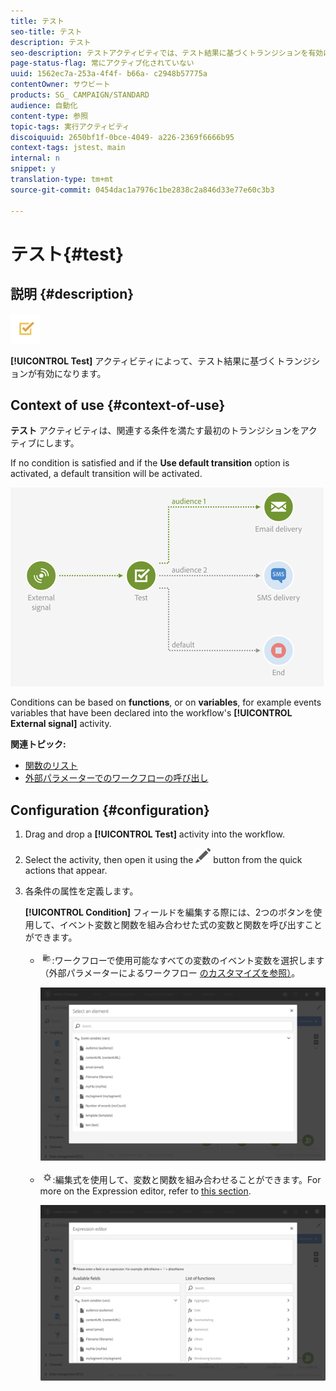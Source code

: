 ```yaml
---
title: テスト
seo-title: テスト
description: テスト
seo-description: テストアクティビティでは、テスト結果に基づくトランジションを有効にします。
page-status-flag: 常にアクティブ化されていない
uuid: 1562ec7a-253a-4f4f- b66a- c2948b57775a
contentOwner: サウビート
products: SG_ CAMPAIGN/STANDARD
audience: 自動化
content-type: 参照
topic-tags: 実行アクティビティ
discoiquuid: 2650bf1f-0bce-4049- a226-2369f6666b95
context-tags: jstest、main
internal: n
snippet: y
translation-type: tm+mt
source-git-commit: 0454dac1a7976c1be2838c2a846d33e77e60c3b3

---
```



# テスト{#test}

## 説明 {#description}

![](assets/test.png)

**[!UICONTROL Test]** アクティビティによって、テスト結果に基づくトランジションが有効になります。

## Context of use {#context-of-use}

**テスト** アクティビティは、関連する条件を満たす最初のトランジションをアクティブにします。

If no condition is satisfied and if the **Use default transition** option is activated, a default transition will be activated.

![](assets/wkf_test_activity_example.png)

Conditions can be based on **functions**, or on **variables**, for example events variables that have been declared into the workflow's **[!UICONTROL External signal]** activity.

**関連トピック:**

* [関数のリスト](../../automating/using/list-of-functions.md)
* [外部パラメーターでのワークフローの呼び出し](../../automating/using/calling-a-workflow-with-external-parameters.md)

## Configuration {#configuration}

1. Drag and drop a **[!UICONTROL Test]** activity into the workflow.
1. Select the activity, then open it using the ![](assets/edit_darkgrey-24px.png) button from the quick actions that appear.
1. 各条件の属性を定義します。

   **[!UICONTROL Condition]** フィールドを編集する際には、2つのボタンを使用して、イベント変数と関数を組み合わせた式の変数と関数を呼び出すことができます。

   * ![](assets/extsignal_picker.png):ワークフローで使用可能なすべての変数のイベント変数を選択します（外部パラメーターによるワークフロー [のカスタマイズを参照）](../../automating/using/calling-a-workflow-with-external-parameters.md#customizing-a-workflow-with-external-parameters)。

      ![](assets/wkf_test_activity_variables.png)

   * ![](assets/extsignal_expression_editor.png):編集式を使用して、変数と関数を組み合わせることができます。For more on the Expression editor, refer to [this section](../../automating/using/advanced-expression-editing.md).

      ![](assets/wkf_test_activity_variables_expression.png)

